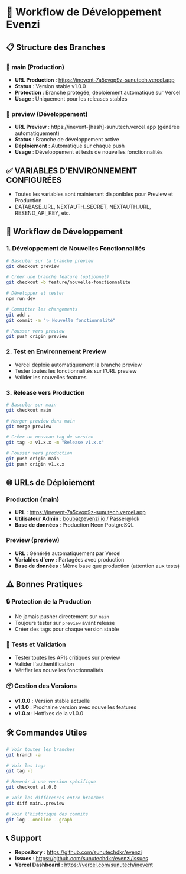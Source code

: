 # 🚀 Workflow de Développement Evenzi

## 📋 Structure des Branches

### **🌟 main** (Production)
- **URL Production** : https://inevent-7a5cvop9z-sunutech.vercel.app
- **Status** : Version stable v1.0.0
- **Protection** : Branche protégée, déploiement automatique sur Vercel
- **Usage** : Uniquement pour les releases stables

### **🔧 preview** (Développement)
- **URL Preview** : https://inevent-[hash]-sunutech.vercel.app (générée automatiquement)
- **Status** : Branche de développement active
- **Déploiement** : Automatique sur chaque push
- **Usage** : Développement et tests de nouvelles fonctionnalités

## ✅ **VARIABLES D'ENVIRONNEMENT CONFIGURÉES**
- Toutes les variables sont maintenant disponibles pour Preview et Production
- DATABASE_URL, NEXTAUTH_SECRET, NEXTAUTH_URL, RESEND_API_KEY, etc.

## 🔄 Workflow de Développement

### **1. Développement de Nouvelles Fonctionnalités**
```bash
# Basculer sur la branche preview
git checkout preview

# Créer une branche feature (optionnel)
git checkout -b feature/nouvelle-fonctionnalite

# Développer et tester
npm run dev

# Committer les changements
git add .
git commit -m "✨ Nouvelle fonctionnalité"

# Pousser vers preview
git push origin preview
```

### **2. Test en Environnement Preview**
- Vercel déploie automatiquement la branche preview
- Tester toutes les fonctionnalités sur l'URL preview
- Valider les nouvelles features

### **3. Release vers Production**
```bash
# Basculer sur main
git checkout main

# Merger preview dans main
git merge preview

# Créer un nouveau tag de version
git tag -a v1.x.x -m "Release v1.x.x"

# Pousser vers production
git push origin main
git push origin v1.x.x
```

## 🌐 URLs de Déploiement

### **Production (main)**
- **URL** : https://inevent-7a5cvop9z-sunutech.vercel.app
- **Utilisateur Admin** : bouba@evenzi.io / Passer@1ok
- **Base de données** : Production Neon PostgreSQL

### **Preview (preview)**
- **URL** : Générée automatiquement par Vercel
- **Variables d'env** : Partagées avec production
- **Base de données** : Même base que production (attention aux tests)

## ⚠️ Bonnes Pratiques

### **🔒 Protection de la Production**
- Ne jamais pusher directement sur `main`
- Toujours tester sur `preview` avant release
- Créer des tags pour chaque version stable

### **🧪 Tests et Validation**
- Tester toutes les APIs critiques sur preview
- Valider l'authentification
- Vérifier les nouvelles fonctionnalités

### **📦 Gestion des Versions**
- **v1.0.0** : Version stable actuelle
- **v1.1.0** : Prochaine version avec nouvelles features
- **v1.0.x** : Hotfixes de la v1.0.0

## 🛠️ Commandes Utiles

```bash
# Voir toutes les branches
git branch -a

# Voir les tags
git tag -l

# Revenir à une version spécifique
git checkout v1.0.0

# Voir les différences entre branches
git diff main..preview

# Voir l'historique des commits
git log --oneline --graph
```

## 📞 Support

- **Repository** : https://github.com/sunutechdkr/evenzi
- **Issues** : https://github.com/sunutechdkr/evenzi/issues
- **Vercel Dashboard** : https://vercel.com/sunutech/inevent
